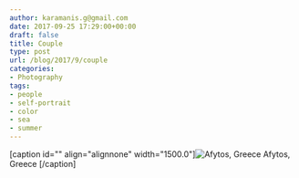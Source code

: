 ```yaml
---
author: karamanis.g@gmail.com
date: 2017-09-25 17:29:00+00:00
draft: false
title: Couple
type: post
url: /blog/2017/9/couple
categories:
- Photography
tags:
- people
- self-portrait
- color
- sea
- summer
---
```


[caption id="" align="alignnone" width="1500.0"]![ Afytos, Greece ](https://images.squarespace-cdn.com/content/v1/4f3f61bae4b063b909445965/1506075943389-IBGFQJU1EU5S4IBW325H/ke17ZwdGBToddI8pDm48kF9aEDQaTpZHfWEO2zppK7Z7gQa3H78H3Y0txjaiv_0fDoOvxcdMmMKkDsyUqMSsMWxHk725yiiHCCLfrh8O1z5QPOohDIaIeljMHgDF5CVlOqpeNLcJ80NK65_fV7S1UX7HUUwySjcPdRBGehEKrDf5zebfiuf9u6oCHzr2lsfYZD7bBzAwq_2wCJyqgJebgg/20170720-P7200100.jpg?format=original)
 Afytos, Greece [/caption]

